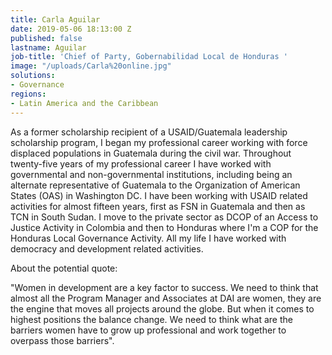 ```yaml
---
title: Carla Aguilar
date: 2019-05-06 18:13:00 Z
published: false
lastname: Aguilar
job-title: 'Chief of Party, Gobernabilidad Local de Honduras '
image: "/uploads/Carla%20online.jpg"
solutions:
- Governance
regions:
- Latin America and the Caribbean
---
```


As a former scholarship recipient of a USAID/Guatemala leadership scholarship program, I began my professional career working with force displaced
 populations in Guatemala during the civil war. Throughout twenty-five years of my professional career I have worked with governmental and non-governmental institutions, including being an alternate representative of Guatemala to the Organization of American
 States (OAS) in Washington DC. I have been working with USAID related activities for almost fifteen years, first as FSN in Guatemala and then as TCN in South Sudan. I move to the private sector as DCOP of an Access to Justice Activity in Colombia and then
 to Honduras where I'm a COP for the Honduras Local Governance Activity. All my life I have worked with democracy and development related activities.


About the potential quote:

"Women in development are a key factor to success.  We need to think that almost all the Program Manager and Associates at DAI are women, they are the engine that moves all projects around the globe. But when it comes to highest positions the  balance change. We need to think what are the barriers women have to grow up professional and work together to overpass those barriers".   